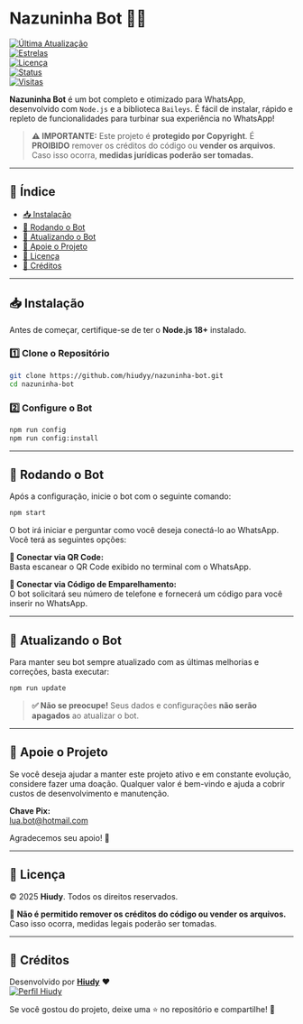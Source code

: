 # **Nazuninha Bot 🤖🚀**  
[![Última Atualização](https://img.shields.io/github/last-commit/hiudyy/nazuninha-bot)](https://github.com/hiudyy/nazuninha-bot)  
[![Estrelas](https://img.shields.io/github/stars/hiudyy/nazuninha-bot?color=yellow&label=Favoritos&style=for-the-badge)](https://github.com/hiudyy/nazuninha-bot/stargazers)  
[![Licença](https://img.shields.io/badge/license-Copyright-red?style=for-the-badge)](LICENSE)  
[![Status](https://img.shields.io/badge/STATUS-ATIVO-success?style=for-the-badge)](#)  
[![Visitas](https://count.getloli.com/nazuninha-bot?name=nazuninha-bot&theme=booru-lewd&padding=8&offset=0&align=top&scale=2&pixelated=1&darkmode=1)](#)  

**Nazuninha Bot** é um bot completo e otimizado para WhatsApp, desenvolvido com `Node.js` e a biblioteca `Baileys`. É fácil de instalar, rápido e repleto de funcionalidades para turbinar sua experiência no WhatsApp!  

> **⚠️ IMPORTANTE:** Este projeto é **protegido por Copyright**. É **PROIBIDO** remover os créditos do código ou **vender os arquivos**. Caso isso ocorra, **medidas jurídicas poderão ser tomadas.**  

---  

## 📜 **Índice**  
- [📥 Instalação](#-instalação)  
- [🚀 Rodando o Bot](#-rodando-o-bot)  
- [🔄 Atualizando o Bot](#-atualizando-o-bot)  
- [💖 Apoie o Projeto](#-apoie-o-projeto)  
- [📜 Licença](#-licença)  
- [👤 Créditos](#-créditos)  

---  

## 📥 **Instalação**  

Antes de começar, certifique-se de ter o **Node.js 18+** instalado.  

### **1️⃣ Clone o Repositório**  
```sh  
git clone https://github.com/hiudyy/nazuninha-bot.git  
cd nazuninha-bot  
```  

### **2️⃣ Configure o Bot**  
```sh  
npm run config  
npm run config:install  
```  

---  

## 🚀 **Rodando o Bot**  
Após a configuração, inicie o bot com o seguinte comando:  

```sh  
npm start  
```  

O bot irá iniciar e perguntar como você deseja conectá-lo ao WhatsApp. Você terá as seguintes opções:  

**🔹 Conectar via QR Code:**  
Basta escanear o QR Code exibido no terminal com o WhatsApp.  

**🔹 Conectar via Código de Emparelhamento:**  
O bot solicitará seu número de telefone e fornecerá um código para você inserir no WhatsApp.  

---  

## 🔄 **Atualizando o Bot**  
Para manter seu bot sempre atualizado com as últimas melhorias e correções, basta executar:  

```sh  
npm run update  
```  

> **✅ Não se preocupe!** Seus dados e configurações **não serão apagados** ao atualizar o bot.  

---  

## 💖 **Apoie o Projeto**  
Se você deseja ajudar a manter este projeto ativo e em constante evolução, considere fazer uma doação. Qualquer valor é bem-vindo e ajuda a cobrir custos de desenvolvimento e manutenção.  

**Chave Pix:**  
lua.bot@hotmail.com  

Agradecemos seu apoio! 🙏  

---  

## 📜 **Licença**  
© 2025 **Hiudy**. Todos os direitos reservados.  

🚨 **Não é permitido remover os créditos do código ou vender os arquivos.** Caso isso ocorra, medidas legais poderão ser tomadas.  

---  

## 👤 **Créditos**  

Desenvolvido por [**Hiudy**](https://github.com/hiudyy) ❤️  
[![Perfil Hiudy](https://github-readme-stats.vercel.app/api?username=hiudyy&show_icons=true&theme=radical&locale=pt-BR)](https://github.com/hiudyy)  

Se você gostou do projeto, deixe uma ⭐ no repositório e compartilhe! 🚀  